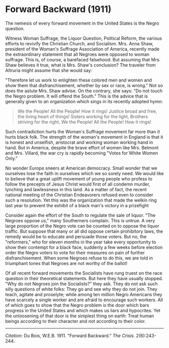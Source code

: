 <!--
title:   Forward Backward
author:  Du Bois, W.E.B.
journal: The Crisis
year:    1911
volume:  2
issue: 6
pages: 243-244 
-->

# Forward Backward (1911)

The nemesis of every forward movement in the United States is the Negro question. 

Witness Woman Suffrage, the Liquor Question, Political Reform, the various efforts to revivify the Christian Church, and Socialism. Mrs. Anna Shaw, president of the Woman's Suffrage Association of America, recently made the extraordinary statement that all Negroes were opposed to woman suffrage. This is, of course, a barefaced falsehood. But assuming that Mrs. Shaw believes it true, what is Mrs. Shaw's conclusion? The traveler from Altruria might assume that she would say: 

"Therefore let us work to enlighten these colored men and women and show them that disfranchisement, whether by sex or race, is wrong." Not so does the astute Mrs. Shaw advise. On the contrary, she says: "Do not touch the Negro problem. It will offend the South." This is the 
advice that is generally given to an organization which sings in its recently adopted hymn: 

> We the People! All the People! How it rings! 
> Justice broad and free, the living heart of things!
> Sisters working for the light,
> Brothers striving for the right, 
> We the People! All the People! How it rings! 

Such contradiction hurts the Woman's Suffrage movement far more than it hurts black folk. The strength of the woman's movement in England is that it is honest and unselfish, aristocrat and working woman working hand in hand. But in America, despite the brave effort of women like Mrs. Belmont and Mrs. Villard, the war cry is rapidly becoming "Votes for White Women Only." 

No wonder Europe sneers at American democracy. Small wonder that we ourselves lose the faith in ourselves which we so sorely need. We would like to believe that a great uplift movement of young people who profess to follow the precepts of Jesus Christ would first of all condemn murder, lynching and lawlessness in this land. As a matter of fact, the recent national meeting of the Christian Endeavorers refused even to consider such a resolution. Yet this was the organization that made the welkin ring last year to prevent the exhibit of a black man's victory in a prizefight  

Consider again the effort of the South to regulate the sale of liquor. "The Negroes oppose us," many Southerners complain. This is untrue. A very large proportion of the Negro vote can be counted on to oppose the liquor traffic. But suppose that many or all did oppose certain prohibitory laws, the remedy would be to educate and persuade those voters. But no, the "reformers," who for eleven months in the year take every opportunity to show their contempt for a black face, suddenly a few weeks before election order the Negro voters to vote for their measures on pain of further disfranchisement. When some Negroes refuse to do this, we are told in triumphant tones that Negroes are not worthy of the ballot! 

Of all recent forward movements the Socialists have rung truest on the race question in their theoretical statements. But here they have usually stopped. "Why do not Negroes join the Socialists?" they ask. They do not ask such silly questions of white folks: They go and see why they do not join. They teach, agitate and proselyte; while among ten million Negro Americans they have scarcely a single worker and are afraid to encourage such workers. All of which goes to show that the Negro problem is the door which bars progress in the United States and which makes us liars and hypocrites. Yet the unloosening of that door is the simplest thing on earth: Treat human beings according to their character and not according to their color. 

_________________
*Citation:* Du Bois, W.E.B. 1911. "Forward Backward." *The Crisis*. 2(6):243-244.

